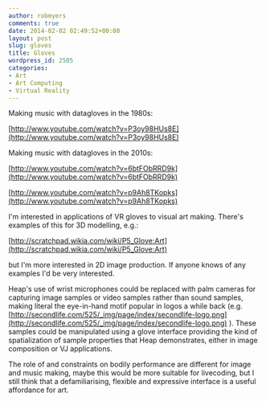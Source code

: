 ```yaml
---
author: robmyers
comments: true
date: 2014-02-02 02:49:52+00:00
layout: post
slug: gloves
title: Gloves
wordpress_id: 2505
categories:
- Art
- Art Computing
- Virtual Reality
---
```


Making music with datagloves in the 1980s:

[http://www.youtube.com/watch?v=P3oy98HUs8E](http://www.youtube.com/watch?v=P3oy98HUs8E)

Making music with datagloves in the 2010s:

[http://www.youtube.com/watch?v=6btFObRRD9k](http://www.youtube.com/watch?v=6btFObRRD9k)

[http://www.youtube.com/watch?v=p9Ah8TKopks](http://www.youtube.com/watch?v=p9Ah8TKopks)

I'm interested in applications of VR gloves to visual art making.
There's examples of this for 3D modelling, e.g.:

[http://scratchpad.wikia.com/wiki/P5_Glove:Art](http://scratchpad.wikia.com/wiki/P5_Glove:Art)

but I'm more interested in 2D image production. If anyone knows of any
examples I'd be very interested.

Heap's use of wrist microphones could be replaced with palm cameras for
capturing image samples or video samples rather than sound samples,
making literal the eye-in-hand motif popular in logos a while back (e.g.
[http://secondlife.com/525/_img/page/index/secondlife-logo.png](http://secondlife.com/525/_img/page/index/secondlife-logo.png) ). These
samples could be manipulated using a glove interface providing the kind
of spatialization of sample properties that Heap demonstrates, either in
image composition or VJ applications.

The role of and constraints on bodily performance are different for
image and music making, maybe this would be more suitable for
livecoding, but I still think that a defamiliarising, flexible and
expressive interface is a useful affordance for art.
